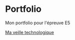 # Portfolio
Mon portfolio pour l'épreuve E5
<!-- Lien en HTML vers la page Veille.md-->
<a href="veille.md">Ma veille technologique</a>
<!-- Lien en markdown vers la page Veille.md -->